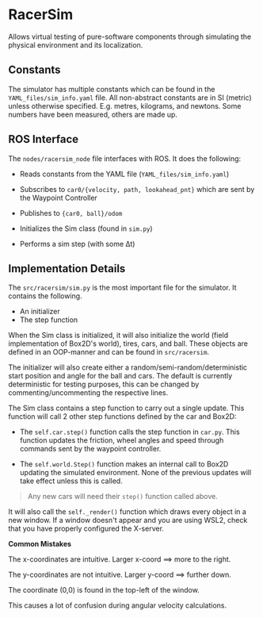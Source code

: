 # RacerSim

Allows virtual testing of pure-software components through simulating the physical environment and its localization.

## Constants

The simulator has multiple constants which can be found in the `YAML_files/sim_info.yaml` file. All non-abstract constants are in SI (metric) unless otherwise specified. E.g. metres, kilograms, and newtons. Some numbers have been measured, others are made up.

## ROS Interface

The `nodes/racersim_node` file interfaces with ROS. It does the following:

- Reads constants from the YAML file (`YAML_files/sim_info.yaml`)

- Subscribes to `car0/{velocity, path, lookahead_pnt}` which are sent by the Waypoint Controller

- Publishes to `{car0, ball}/odom`

- Initializes the Sim class (found in `sim.py`)

- Performs a sim step (with some Δt)

## Implementation Details

The `src/racersim/sim.py` is the most important file for the simulator. It contains the following.

- An initializer
- The step function

When the Sim class is initialized, it will also initialize the world (field implementation of Box2D's world), tires, cars, and ball. These objects are defined in an OOP-manner and can be found in `src/racersim`.

The initializer will also create either a random/semi-random/deterministic start position and angle for the ball and cars. The default is currently deterministic for testing purposes, this can be changed by commenting/uncommenting the respective lines.

The Sim class contains a step function to carry out a single update. This function will call 2 other step functions defined by the car and Box2D:

- The `self.car.step()` function calls the step function in `car.py`. This function updates the friction, wheel angles and speed through commands sent by the waypoint controller.

- The `self.world.Step()` function makes an internal call to Box2D updating the simulated environment. None of the previous updates will take effect unless this is called.

> Any new cars will need their `step()` function called above.

It will also call the `self._render()` function which draws every object in a new window. If a window doesn't appear and you are using WSL2, check that you have properly configured the X-server.

**Common Mistakes**

The x-coordinates are intuitive. Larger x-coord ==> more to the right.

The y-coordinates are not intuitive. Larger y-coord ==> further down.

The coordinate (0,0) is found in the top-left of the window.

This causes a lot of confusion during angular velocity calculations.

